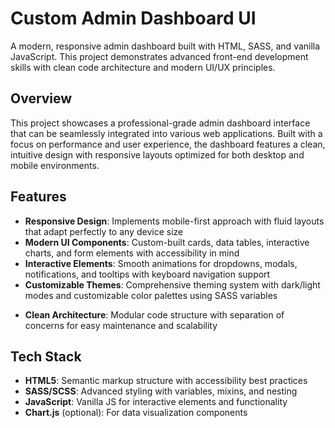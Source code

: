 # Custom Admin Dashboard UI

A modern, responsive admin dashboard built with HTML, SASS, and vanilla JavaScript. This project demonstrates advanced front-end development skills with clean code architecture and modern UI/UX principles.

## Overview

This project showcases a professional-grade admin dashboard interface that can be seamlessly integrated into various web applications. Built with a focus on performance and user experience, the dashboard features a clean, intuitive design with responsive layouts optimized for both desktop and mobile environments.

## Features

- **Responsive Design**: Implements mobile-first approach with fluid layouts that adapt perfectly to any device size
- **Modern UI Components**: Custom-built cards, data tables, interactive charts, and form elements with accessibility in mind
- **Interactive Elements**: Smooth animations for dropdowns, modals, notifications, and tooltips with keyboard navigation support
- **Customizable Themes**: Comprehensive theming system with dark/light modes and customizable color palettes using SASS variables
<!-- - **Performance Optimized**: Lazy-loading components, optimized assets, and minimal dependencies for lightning-fast load times
- **Cross-Browser Compatible**: Thoroughly tested across Chrome, Firefox, Safari, and Edge with graceful fallbacks -->
- **Clean Architecture**: Modular code structure with separation of concerns for easy maintenance and scalability
<!-- - **Comprehensive Documentation**: Well-commented code with detailed documentation for easy onboarding
 -->
## Tech Stack

- **HTML5**: Semantic markup structure with accessibility best practices
- **SASS/SCSS**: Advanced styling with variables, mixins, and nesting
- **JavaScript**: Vanilla JS for interactive elements and functionality
- **Chart.js** (optional): For data visualization components